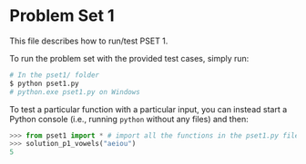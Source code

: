 # Problem Set 1

This file describes how to run/test PSET 1.

To run the problem set with the provided test cases, simply run:

```sh
# In the pset1/ folder
$ python pset1.py
# python.exe pset1.py on Windows
```

To test a particular function with a particular input, you can instead start a Python console (i.e., running `python` without any files) and then:
```py
>>> from pset1 import * # import all the functions in the pset1.py file
>>> solution_p1_vowels("aeiou")
5
```
